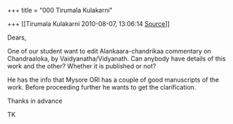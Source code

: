 +++
title = "000 Tirumala Kulakarni"

+++
[[Tirumala Kulakarni	2010-08-07, 13:06:14 [Source](https://groups.google.com/g/bvparishat/c/XKFNdq9nCbw)]]



Dears,  
  
One of our student want to edit Alankaara-chandrikaa commentary on Chandraaloka, by Vaidyanatha/Vidyanath. Can anybody have details of this work and the other? Whether it is published or not?  
  
He has the info that Mysore ORI has a couple of good manuscripts of the work. Before proceeding further he wants to get the clarification.  
  
Thanks in advance  
  
TK  


